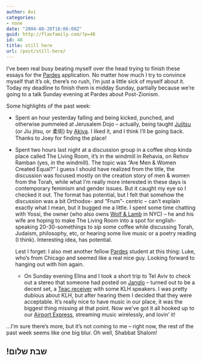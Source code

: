 ```yaml
---
author: Avi
categories:
- none
date: "2004-08-20T18:06:08Z"
guid: http://flaxfamily.com/?p=48
id: 48
title: still here
url: /post/still-here/
---
```

I&#8217;ve been real busy beating myself over the head trying to finish these essays for the [Pardes](http://pardes.org.il/) application. No matter how much I try to convince myself that it&#8217;s ok, there&#8217;s no rush, I&#8217;m just a little sick of myself about it. Today my deadline to finish them is midday Sunday, partially because we&#8217;re going to a talk Sunday evening at Pardes about Post-Zionism.

Some highlights of the past week:

  * Spent an hour yesterday falling and being kicked, punched, and otherwise pummeled at Jerusalem Dojo &#8211; actually, being taught [Jujitsu](http://en.wikipedia.org/wiki/Jiu_jitsu) (or Jiu jitsu, or &#26580;&#34899;) by [Akiva](http://www.jujitsu.org.il/english/akiva.asp). I liked it, and I think I&#8217;ll be going back. Thanks to Joey for finding the place!
  * Spent two hours last night at a discussion group in a coffee shop kinda place called The Living Room, it&#8217;s in the windmill in Rehavia, on Rehov Ramban (yes, _in_ the windmill). The topic was &#8220;Are Men & Women Created Equal?&#8221; I guess I should have realized from the title, the discussion was focused mostly on the creation story of men & women from the Torah, while what I&#8217;m really more interested in these days is contemporary feminism and gender issues. But it caught my eye so I checked it out. The format has potential, but I felt that somehow the discussion was a bit Orthodox- and &#8220;Frum&#8221;- centric &#8211; can&#8217;t explain exactly what I mean, but it bugged me a little. 
    I spent some time chatting with Yossi, the owner (who also owns [Wolf & Lamb](http://www.shamash.org/cgi-bin/kosher/kosscan.pl?Recno=01268&Comm=two) in NYC) &#8211; he and his wife are hoping to make The Living Room into a spot for english-speaking 20-30-somethings to sip some coffee while discussing Torah, Judaism, philosophy, etc, or hearing some live music or a poetry reading (I think). Interesting idea, has potential.
    
    Lest I forget: I also met another fellow [Pardes](http://pardes.org.il/) student at this thing: Luke, who&#8217;s from Chicago and seemed like a real nice guy. Looking forward to hanging out with him again.</li> 
    
      * On Sunday evening Elina and I took a short trip to Tel Aviv to check out a stereo that someone had posted on [Janglo](http://groups.yahoo.com/group/janglo/) &#8211; turned out to be a decent set, a [Teac receiver](http://www.teac.com/ConsumerAudio/Receivers/AG-D7900.htm) with some KLH speakers. I was pretty dubious about KLH, but after hearing them I decided that they were acceptable. It&#8217;s really nice to have music in our place, it was the biggest thing missing at that point. Now we&#8217;ve got it all hooked up to our [Airport Express](http://www.apple.com/airportexpress/), streaming music wirelessly, and lovin&#8217; it!</ul> 
    
    &#8230;I&#8217;m sure there&#8217;s more, but it&#8217;s not coming to me &#8211; right now, the rest of the past week seems like one big blur. Oh well, Shabbat Shalom!
    
    ## !&#1513;&#1489;&#1514; &#1513;&#1500;&#1493;&#1501;
